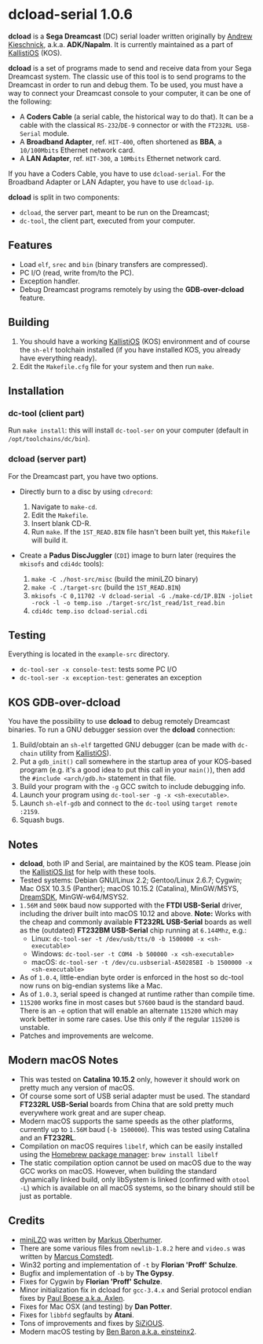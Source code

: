 # dcload-serial 1.0.6

**dcload** is a **Sega Dreamcast** (DC) serial loader written originally by 
[Andrew Kieschnick](http://napalm-x.thegypsy.com/andrewk/dc/), a.k.a.
**ADK/Napalm**. It is currently maintained as a part of 
[KallistiOS](http://gamedev.allusion.net/softprj/kos/) (KOS).

**dcload** is a set of programs made to send and receive data from your Sega
Dreamcast system. The classic use of this tool is to send programs to the
Dreamcast in order to run and debug them. To be used, you must have a way to
connect your Dreamcast console to your computer, it can be one of the following:

* A **Coders Cable** (a serial cable, the historical way to do that). It can be
  a cable with the classical `RS-232`/`DE-9` connector or with the 
  `FT232RL USB-Serial` module.
* A **Broadband Adapter**, ref. `HIT-400`, often shortened as **BBA**, a 
  `10/100Mbits` Ethernet network card.
* A **LAN Adapter**, ref. `HIT-300`, a `10Mbits` Ethernet network card.

If you have a Coders Cable, you have to use `dcload-serial`. For the Broadband
Adapter or LAN Adapter, you have to use `dcload-ip`.

**dcload** is split in two components:

* `dcload`, the server part, meant to be run on the Dreamcast;
* `dc-tool`, the client part, executed from your computer.

## Features

* Load `elf`, `srec` and `bin` (binary transfers are compressed).
* PC I/O (read, write from/to the PC).
* Exception handler.
* Debug Dreamcast programs remotely by using the **GDB-over-dcload** feature.

## Building

1. You should have a working 
   [KallistiOS](http://gamedev.allusion.net/softprj/kos/) (KOS) environment and
   of course the `sh-elf` toolchain installed (if you have installed KOS, you 
   already have everything ready).
2. Edit the `Makefile.cfg` file for your system and then run `make`.

## Installation

### dc-tool (client part)

Run `make install`: this will install `dc-tool-ser` on your computer (default in
`/opt/toolchains/dc/bin`).

### dcload (server part)

For the Dreamcast part, you have two options.
   
* Directly burn to a disc by using `cdrecord`:
  1. Navigate to `make-cd`.
  2. Edit the `Makefile`.
  3. Insert blank CD-R.
  4. Run `make`. If the `1ST_READ.BIN` file hasn't been built yet, this 
     `Makefile` will build it.
 
* Create a **Padus DiscJuggler** (`CDI`) image to burn later (requires 
  the `mkisofs` and `cdi4dc` tools):
  1. `make -C ./host-src/misc` (build the miniLZO binary)
  2. `make -C ./target-src` (build the `1ST_READ.BIN`)
  3. `mkisofs -C 0,11702 -V dcload-serial -G ./make-cd/IP.BIN -joliet -rock -l -o temp.iso ./target-src/1st_read/1st_read.bin`
  4. `cdi4dc temp.iso dcload-serial.cdi`

## Testing

Everything is located in the `example-src` directory.

* `dc-tool-ser -x console-test`: tests some PC I/O
* `dc-tool-ser -x exception-test`: generates an exception

## KOS GDB-over-dcload

You have the possibility to use **dcload** to debug remotely Dreamcast binaries.
To run a GNU debugger session over the **dcload** connection:

1. Build/obtain an `sh-elf` targetted GNU debugger (can be made with `dc-chain`
   utility from [KallistiOS](http://gamedev.allusion.net/softprj/kos/)).
2. Put a `gdb_init()` call somewhere in the startup area of your
   KOS-based program (e.g. it's a good idea to put this call in your `main()`),
   then add the `#include <arch/gdb.h>` statement in that file.
3. Build your program with the `-g` GCC switch to include debugging info.
4. Launch your program using `dc-tool-ser -g -x <sh-executable>`.
5. Launch `sh-elf-gdb` and connect to the `dc-tool` using `target remote :2159`.
6. Squash bugs.

## Notes

* **dcload**, both IP and Serial, are maintained by the KOS
  team. Please join the [KallistiOS list](http://sf.net/projects/cadcdev/) 
  for help with these tools.
* Tested systems: Debian GNU/Linux 2.2; Gentoo/Linux 2.6.7; Cygwin;
  Mac OSX 10.3.5 (Panther); macOS 10.15.2 (Catalina), MinGW/MSYS, 
  [DreamSDK](https://www.dreamsdk.org), MinGW-w64/MSYS2.
* `1.56M` and `500K` baud now supported with the **FTDI USB-Serial** driver, 
  including the driver built into macOS 10.12 and above.
  **Note:** Works with the cheap and commonly available **FT232RL USB-Serial**
  boards as well as the (outdated) **FT232BM USB-Serial** chip running at
  `6.144Mhz`, e.g.:
    - Linux:   `dc-tool-ser -t /dev/usb/tts/0 -b 1500000 -x <sh-executable>`
    - Windows: `dc-tool-ser -t COM4 -b 500000 -x <sh-executable>`
    - macOS:   `dc-tool-ser -t /dev/cu.usbserial-A50285BI -b 1500000 -x <sh-executable>`
* As of `1.0.4`, little-endian byte order is enforced in the host so dc-tool
  now runs on big-endian systems like a Mac.
* As of `1.0.3`, serial speed is changed at runtime rather than compile time. 
* `115200` works fine in most cases but `57600` baud is the standard baud.
  There is an `-e` option that will enable an alternate `115200` which may work
  better in some rare cases. Use this only if the regular `115200` is unstable.
* Patches and improvements are welcome.

## Modern macOS Notes

* This was tested on **Catalina 10.15.2** only, however it should work on pretty
  much any version of macOS. 
* Of course some sort of USB serial adapter must be used. The standard 
  **FT232RL USB-Serial** boards from China that are sold pretty much everywhere
  work great and are super cheap.
* Modern macOS supports the same speeds as the other platforms, currently 
  up to `1.56M` baud (`-b 1500000`). This was tested using Catalina and an 
  **FT232RL**.
* Compilation on macOS requires `libelf`, which can be easily installed using
  the [Homebrew package manager](https://brew.sh): `brew install libelf`
* The static compilation option cannot be used on macOS due to the way GCC
  works on macOS. However, when building the standard dynamically linked build,
  only libSystem is linked (confirmed with `otool -L`) which is available on
  all macOS systems, so the binary should still be just as portable.

## Credits

* [miniLZO](http://www.oberhumer.com/opensource/lzo/) was written by 
  [Markus Oberhumer](http://www.oberhumer.com/).
* There are some various files from `newlib-1.8.2` here and `video.s` was
  written by [Marcus Comstedt](https://mc.pp.se/dc/).
* Win32 porting and implementation of `-t` by **Florian 'Proff' Schulze**.
* Bugfix and implementation of `-b` by **The Gypsy**.
* Fixes for Cygwin by **Florian 'Proff' Schulze**.
* Minor initialization fix in dcload for `gcc-3.4.x` and Serial protocol endian
  fixes by [Paul Boese a.k.a. Axlen](http://archives.dcemulation.org/www.axlen.com/www.geocities.com/pboese_sbcglobal.net/index.html).
* Fixes for Mac OSX (and testing) by **Dan Potter**.
* Fixes for `libbfd` segfaults by **Atani**.
* Tons of improvements and fixes by [SiZiOUS](https://sizious.com).
* Modern macOS testing by [Ben Baron a.k.a. einsteinx2](https://twitter.com/einsteinx2).
